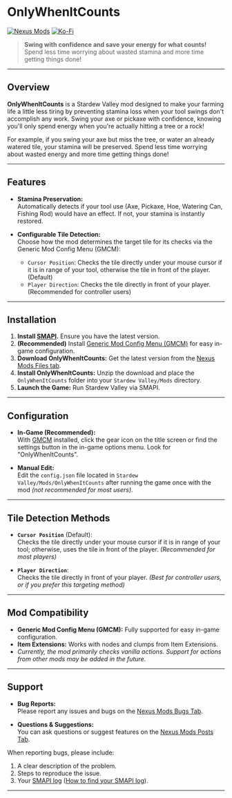 # OnlyWhenItCounts

[![Nexus Mods](https://img.shields.io/badge/Nexus%20Mods-OnlyWhenItCounts-blue?logo=nexusmods&logoColor=white&style=for-the-badge)](https://www.nexusmods.com/stardewvalley/mods/34886)
[![Ko-Fi](https://img.shields.io/badge/Ko--fi-Support%20Me-ff7700?style=for-the-badge&logo=ko-fi&logoColor=white)](http://ko-fi.com/trapyy)

> **Swing with confidence and save your energy for what counts!**  
> Spend less time worrying about wasted stamina and more time getting things done!

---

## Overview

**OnlyWhenItCounts** is a Stardew Valley mod designed to make your farming life a little less tiring by preventing stamina loss when your tool swings don't accomplish any work. Swing your axe or pickaxe with confidence, knowing you'll only spend energy when you're actually hitting a tree or a rock!

For example, if you swing your axe but miss the tree, or water an already watered tile, your stamina will be preserved. Spend less time worrying about wasted energy and more time getting things done!

---

## Features

- **Stamina Preservation:**  
  Automatically detects if your tool use (Axe, Pickaxe, Hoe, Watering Can, Fishing Rod) would have an effect. If not, your stamina is instantly restored.

- **Configurable Tile Detection:**  
  Choose how the mod determines the target tile for its checks via the Generic Mod Config Menu (GMCM):
    - `Cursor Position`: Checks the tile directly under your mouse cursor if it is in range of your tool, otherwise the tile in front of the player. (Default)
    - `Player Direction`: Checks the tile directly in front of your player. (Recommended for controller users)

---

## Installation

1.  **Install [SMAPI](https://smapi.io/).** Ensure you have the latest version.
2.  **(Recommended)** Install [Generic Mod Config Menu (GMCM)](https://www.nexusmods.com/stardewvalley/mods/5098) for easy in-game configuration.
3.  **Download OnlyWhenItCounts:** Get the latest version from the [Nexus Mods Files tab](https://www.nexusmods.com/stardewvalley/mods/34886?tab=files).
4.  **Install OnlyWhenItCounts:** Unzip the download and place the `OnlyWhenItCounts` folder into your `Stardew Valley/Mods` directory.
5.  **Launch the Game:** Run Stardew Valley via SMAPI.

---

## Configuration

-   **In-Game (Recommended):**  
    With [GMCM](https://www.nexusmods.com/stardewvalley/mods/5098) installed, click the gear icon on the title screen or find the settings button in the in-game options menu. Look for "OnlyWhenItCounts".

-   **Manual Edit:**  
    Edit the `config.json` file located in `Stardew Valley/Mods/OnlyWhenItCounts` after running the game once with the mod *(not recommended for most users)*.

---

## Tile Detection Methods

-   **`Cursor Position`** (Default):  
    Checks the tile directly under your mouse cursor if it is in range of your tool; otherwise, uses the tile in front of the player. *(Recommended for most players)*

-   **`Player Direction`**:  
    Checks the tile directly in front of your player. *(Best for controller users, or if you prefer this targeting method)*

---

## Mod Compatibility

-   **Generic Mod Config Menu (GMCM):** Fully supported for easy in-game configuration.
-   **Item Extensions:** Works with nodes and clumps from Item Extensions.
-   *Currently, the mod primarily checks vanilla actions. Support for actions from other mods may be added in the future.*

---

## Support

-   **Bug Reports:**  
    Please report any issues and bugs on the [Nexus Mods Bugs Tab](https://www.nexusmods.com/stardewvalley/mods/34886?tab=bugs).

-   **Questions & Suggestions:**  
    You can ask questions or suggest features on the [Nexus Mods Posts Tab](https://www.nexusmods.com/stardewvalley/mods/34886?tab=posts).

When reporting bugs, please include:
1.  A clear description of the problem.
2.  Steps to reproduce the issue.
3.  Your [SMAPI log](https://smapi.io/log) ([How to find your SMAPI log](https://smapi.io/log)).

---
